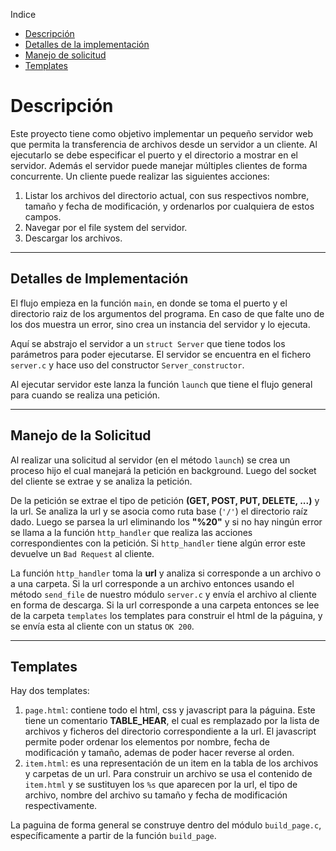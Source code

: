 Indice
- [Descripción](#decripcion)
- [Detalles de la implementación](#detalles-de-implementación)
- [Manejo de solicitud](#manejo-de-la-solicitud)
- [Templates](#templates)


# Descripción

Este proyecto tiene como objetivo implementar un pequeño servidor web que permita la transferencia de archivos desde un servidor a un cliente. Al ejecutarlo se debe especificar el puerto y el directorio a mostrar en el servidor. Además el servidor puede manejar múltiples clientes de forma concurrente. Un cliente puede realizar las siguientes acciones:

1. Listar los archivos del directorio actual, con sus respectivos nombre, tamaño y fecha de modificación, y ordenarlos por cualquiera de estos campos.
2. Navegar por el file system del servidor.
3. Descargar los archivos.

<hr/>

## Detalles de Implementación

El flujo empieza en la función `main`, en donde se toma el puerto y el directorio raiz de los argumentos del programa. En caso de que falte uno de los dos muestra un error, sino crea un instancia del servidor y lo ejecuta. 

Aquí se abstrajo el servidor a un `struct Server` que tiene todos los parámetros para poder ejecutarse. El servidor se encuentra en el fichero `server.c` y hace uso del constructor `Server_constructor`.

Al ejecutar servidor este lanza la función  `launch` que tiene el flujo general para cuando se realiza una petición.

<hr />

## Manejo de la Solicitud

Al realizar una solicitud al servidor (en el método `launch`) se crea un proceso hijo el cual manejará la petición en background. Luego del socket del cliente se extrae y se analiza la petición.

De la petición se extrae el tipo de petición __(GET, POST, PUT, DELETE, ...)__ y la url. Se analiza la url y se asocia como ruta base (`'/'`) el directorio raíz dado. Luego se parsea la url eliminando los __"%20"__ y si no hay ningún error se llama a la función `http_handler` que realiza las acciones correspondientes con la petición. Si `http_handler` tiene algún error este devuelve un `Bad Request` al cliente. 

La función `http_handler` toma la __url__ y analiza si corresponde a un archivo o a una carpeta. 
Si la url corresponde a un archivo entonces usando el método `send_file` de nuestro módulo `server.c` y envía el archivo al cliente en forma de descarga.
Si la url corresponde a una carpeta entonces se lee de la carpeta `templates` los templates para construir el html de la páguina, y se envía esta al cliente con un status `OK 200`.

<hr />

## Templates

Hay dos templates:
1. `page.html`: contiene todo el html, css y javascript para la páguina. Este tiene un comentario __TABLE_HEAR__, el cual es remplazado por la lista de archivos y ficheros del directorio correspondiente a la url. El javascript permite poder ordenar los elementos por nombre, fecha de modificación y tamaño, ademas de poder hacer reverse al orden.
2. `item.html`: es una representación de un item en la tabla de los archivos y carpetas de un url. Para construir un archivo se usa el contenido de `item.html` y se sustituyen los `%s` que aparecen por la url, el tipo de archivo, nombre del archivo su tamaño y fecha de modificación respectivamente.

La paguina de forma general se construye dentro del módulo `build_page.c`, específicamente a partir de la función `build_page`.